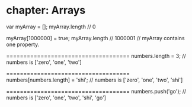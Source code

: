 chapter: Arrays
==================

var myArray = [];
myArray.length             // 0

myArray[1000000] = true;
myArray.length             // 1000001
// myArray contains one property.
    
    
====================================
numbers.length = 3;
// numbers is ['zero', 'one', 'two']
    
    
====================================
numbers[numbers.length] = 'shi';
// numbers is ['zero', 'one', 'two', 'shi']
    
    
====================================
numbers.push('go');
// numbers is ['zero', 'one', 'two', 'shi', 'go']
    
    
